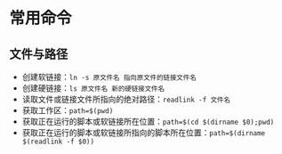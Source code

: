 # 常用命令

## 文件与路径
* 创建软链接：`ln -s 原文件名 指向原文件的链接文件名`
* 创建硬链接：`ls 原文件名 新的硬链接文件名`
* 读取文件或链接文件所指向的绝对路径：`readlink -f 文件名`
* 获取工作区：`path=$(pwd)`
* 获取正在运行的脚本或软链接所在位置：`path=$(cd $(dirname $0);pwd)`
* 获取正在运行的脚本或软链接所指向的脚本所在位置：`path=$(dirname $(readlink -f $0))`
